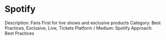 # Spotify

Description: Fans First for live shows and exclusive products
Category: Best Practices, Exclusive, Live, Tickets
Platform / Medium: Spotify
Approach: Best Practices